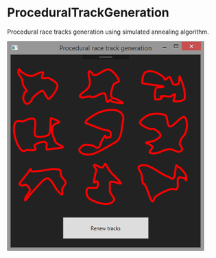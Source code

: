 # ProceduralTrackGeneration

Procedural race tracks generation using simulated annealing algorithm.

![Procedural race tracks generator screenshot](ProceduralTrackGeneration.png)
